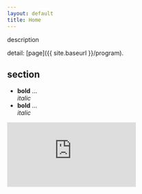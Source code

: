 ```yaml
---
layout: default
title: Home
---
```





<!-- # {{ site.title }} -->

<!-- {{ site.description }} -->

<!-- {{ site.location }} -->

<!-- comment -->

description

detail: [page]({{ site.baseurl }}/program).

## section

* **bold** ... <br/>
  *italic*
* **bold** ... <br/>
  *italic*


<iframe src="https://teamup.com/ksf65f4xmpybah5e1x?showProfileAndInfo=0&showSidepanel=1&showAgendaHeader=1&showAgendaDetails=0&showYearViewHeader=1" style="width: 100%, height: 800px, border: 1px solid #cccccc" frameborder="0" />

  
<p>
</p>

<br/>
<br/>
<br/>
<br/>

